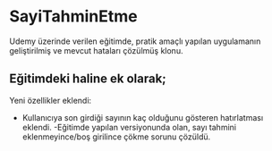 # SayiTahminEtme


Udemy üzerinde verilen eğitimde, pratik amaçlı yapılan uygulamanın geliştirilmiş ve mevcut hataları çözülmüş klonu.

## Eğitimdeki haline ek olarak;

Yeni özellikler eklendi:
- Kullanıcıya son girdiği sayının kaç olduğunu gösteren hatırlatması eklendi.
-Eğitimde yapılan versiyonunda olan, sayı tahmini eklenmeyince/boş girilince çökme sorunu çözüldü.
